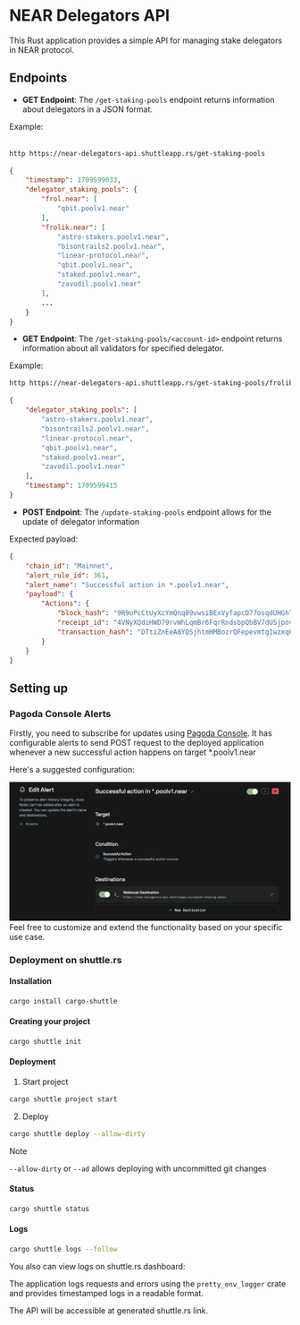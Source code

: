 # NEAR Delegators API

This Rust application provides a simple API for managing stake delegators in NEAR protocol. 

## Endpoints

- **GET Endpoint**: The `/get-staking-pools` endpoint returns information about delegators in a JSON format.

Example:
```bash

http https://near-delegators-api.shuttleapp.rs/get-staking-pools
```

```json
{
    "timestamp": 1709599033,
    "delegator_staking_pools": {
        "frol.near": [
            "qbit.poolv1.near"
        ],
        "frolik.near": [
            "astro-stakers.poolv1.near",
            "bisontrails2.poolv1.near",
            "linear-protocol.near",
            "qbit.poolv1.near",
            "staked.poolv1.near",
            "zavodil.poolv1.near"
        ],
        ...
    }
}
```

- **GET Endpoint**: The `/get-staking-pools/<account-id>` endpoint returns information about all validators for specified delegator.

Example:
```bash
http https://near-delegators-api.shuttleapp.rs/get-staking-pools/frolik.near
```

```json
{
    "delegator_staking_pools": [
        "astro-stakers.poolv1.near",
        "bisontrails2.poolv1.near",
        "linear-protocol.near",
        "qbit.poolv1.near",
        "staked.poolv1.near",
        "zavodil.poolv1.near"
    ],
    "timestamp": 1709599415
}
```


- **POST Endpoint**: The `/update-staking-pools` endpoint allows for the update of delegator information

Expected payload:
```json
{
    "chain_id": "Mainnet",
    "alert_rule_id": 361,
    "alert_name": "Successful action in *.poolv1.near",
    "payload": {
        "Actions": {
            "block_hash": "9R9oPcCtUyXcYmQnq89vwsiBExVyfapcD77osqdUHGhT",
            "receipt_id": "4VNyXQdiHWD79rvWhLqmBr6FqrRndsbpQbBV7dUSjpov",
            "transaction_hash": "DTtiZnEeA8YQSjhtmHMBozrQFepevmtg1wzxq62qvroD"
        }
    }
}
```

## Setting up

### Pagoda Console Alerts

Firstly, you need to subscribe for updates using [Pagoda Console](https://console.pagoda.co/). It has configurable alerts to send POST request to the deployed application whenever a new successful action happens on target *.poolv1.near  

Here's a suggested configuration:

![pagoda console](images/pagoda-console.png)
Feel free to customize and extend the functionality based on your specific use case.


### Deployment on shuttle.rs

#### Installation

```bash
cargo install cargo-shuttle
```

#### Creating your project

```bash
cargo shuttle init
```

#### Deployment

1) Start project
```bash
cargo shuttle project start
```

2) Deploy
```bash
cargo shuttle deploy --allow-dirty
```
> [!NOTE]  
> `--allow-dirty` or `--ad` allows deploying with uncommitted git changes

#### Status
```bash
cargo shuttle status
```

#### Logs

```bash
cargo shuttle logs --follow
```

You also can view logs on shuttle.rs dashboard:

The application logs requests and errors using the `pretty_env_logger` crate and provides timestamped logs in a readable format.

The API will be accessible at generated shuttle.rs link.
